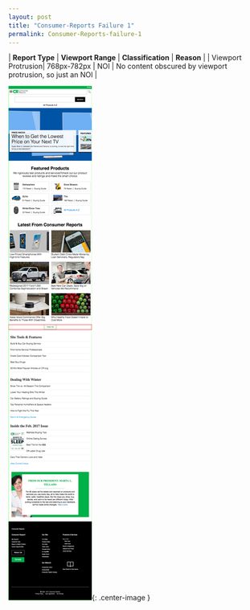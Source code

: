 ```yaml
---
layout: post
title: "Consumer-Reports Failure 1"
permalink: Consumer-Reports-failure-1
---
```

| **Report Type** | **Viewport Range** | **Classification** | **Reason** |
| Viewport Protrusion| 768px-782px | NOI | No content obscured by viewport protrusion, so just an NOI | 

![Screenshot of the fault](../assets/images/Consumer-Reports/fault1/viewportOverflowWidth775.png){: .center-image }